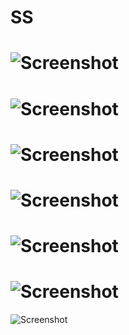   SS
===========
![Screenshot](http://i.imgur.com/wejKfVm.png "screenshot")
===========
![Screenshot](http://i.imgur.com/dPwZeIt.png "screenshot")
===========
![Screenshot](http://i.imgur.com/BObIiXV.png "screenshot")
===========
![Screenshot](http://i.imgur.com/cKysjou.png "screenshot")
===========
![Screenshot](http://i.imgur.com/3mQxlRf.png "screenshot")
===========
![Screenshot](http://i.imgur.com/nRmOP4P.png "screenshot")
===========
![Screenshot](http://i.imgur.com/M56A3wJ.png "screenshot")
